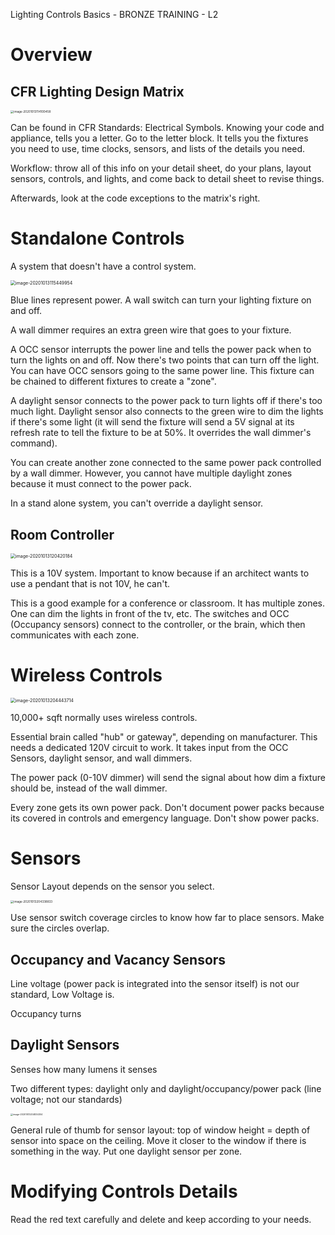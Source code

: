 Lighting Controls Basics - BRONZE TRAINING - L2

# Overview

## CFR Lighting Design Matrix

<img src="C:\Users\Trxn\AppData\Roaming\Typora\typora-user-images\image-20201013114100458.png" alt="image-20201013114100458" style="zoom:33%;" />

Can be found in CFR Standards: Electrical Symbols. Knowing your code and appliance, tells you a letter. Go to the letter block. It tells you the fixtures you need to use, time clocks, sensors, and lists of the details you need. 

Workflow: throw all of this info on your detail sheet, do your plans, layout sensors, controls, and lights, and come back to detail sheet to revise things.

Afterwards, look at the code exceptions to the matrix's right.

# Standalone Controls

A system that doesn't have a control system. 

<img src="C:\Users\Trxn\AppData\Roaming\Typora\typora-user-images\image-20201013115449954.png" alt="image-20201013115449954" style="zoom:50%;" />

Blue lines represent power. A wall switch can turn your lighting fixture on and off. 

A wall dimmer requires an extra green wire that goes to your fixture.

A OCC sensor interrupts the power line and tells the power pack when to turn the lights on and off. Now there's two points that can turn off the light. You can have OCC sensors going to the same power line. This fixture can be chained to different fixtures to create a "zone". 

A daylight sensor connects to the power pack to turn lights off if there's too much light. Daylight sensor also connects to the green wire to dim the lights if there's some light (it will send the fixture will send a 5V signal at its refresh rate to tell the fixture to be at 50%. It overrides the wall dimmer's command).

You can create another zone connected to the same power pack controlled by a wall dimmer. However, you cannot have multiple daylight zones because it must connect to the power pack.



In a stand alone system, you can't override a daylight sensor. 

## Room Controller

<img src="C:\Users\Trxn\AppData\Roaming\Typora\typora-user-images\image-20201013120420184.png" alt="image-20201013120420184" style="zoom:50%;" />

This is a 10V system. Important to know because if an architect wants to use a pendant that is not 10V, he can't.

This is a good example for a conference or classroom. It has multiple zones. One can dim the lights in front of the tv, etc. The switches and OCC (Occupancy sensors) connect to the controller, or the brain, which then communicates with each zone.

# Wireless Controls

<img src="C:\Users\Trxn\AppData\Roaming\Typora\typora-user-images\image-20201013204443714.png" alt="image-20201013204443714" style="zoom:50%;" />

10,000+ sqft normally uses wireless controls.

Essential brain called "hub" or gateway", depending on manufacturer. This needs a dedicated 120V circuit to work. It takes input from the OCC Sensors, daylight sensor, and wall dimmers. 

The power pack (0-10V dimmer) will send the signal about how dim a fixture should be, instead of the wall dimmer. 

Every zone gets its own power pack. Don't document power packs because its covered in controls and emergency language. Don't show power packs.

# Sensors

Sensor Layout depends on the sensor you select.

<img src="C:\Users\Trxn\AppData\Roaming\Typora\typora-user-images\image-20201013204338833.png" alt="image-20201013204338833" style="zoom:33%;" />

Use sensor switch coverage circles to know how far to place sensors. Make sure the circles overlap.

## Occupancy and Vacancy Sensors

Line voltage (power pack is integrated into the sensor itself) is not our standard, Low Voltage is. 

Occupancy turns 

## Daylight Sensors

Senses how many lumens it senses

Two different types: daylight only  and daylight/occupancy/power pack (line voltage; not our standards)

<img src="C:\Users\Trxn\AppData\Roaming\Typora\typora-user-images\image-20201013204834304.png" alt="image-20201013204834304" style="zoom:25%;" />

General rule of thumb for sensor layout: top of window height = depth of sensor into space on the ceiling. Move it closer to the window if there is something in the way. Put one daylight sensor per zone.

# Modifying Controls Details

Read the red text carefully and delete and keep according to your needs.

